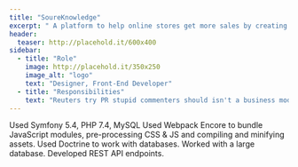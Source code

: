 ```yaml
---
title: "SoureKnowledge"
excerpt: " A platform to help online stores get more sales by creating shopping ads from product catalog and run on comparison shopping sites."
header:
  teaser: http://placehold.it/600x400
sidebar:
  - title: "Role"
    image: http://placehold.it/350x250
    image_alt: "logo"
    text: "Designer, Front-End Developer"
  - title: "Responsibilities"
    text: "Reuters try PR stupid commenters should isn't a business model"
---
```


Used Symfony 5.4, PHP 7.4, MySQL
Used Webpack Encore to bundle JavaScript modules, pre-processing CSS & JS and compiling and minifying assets.
Used Doctrine to work with databases.
Worked with a large database.
Developed REST API endpoints.
